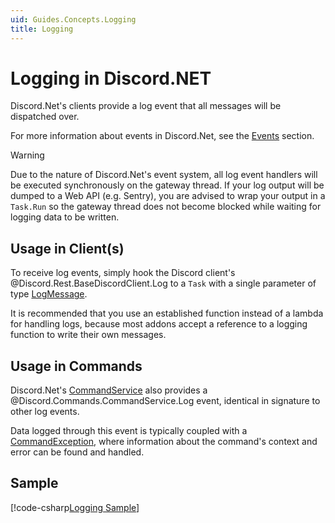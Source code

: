 ```yaml
---
uid: Guides.Concepts.Logging
title: Logging
---
```


# Logging in Discord.NET

Discord.Net's clients provide a log event that all messages will be
dispatched over.

For more information about events in Discord.Net, see the [Events]
section.

[Events]: xref:Guides.Concepts.Events

> [!WARNING]
> Due to the nature of Discord.Net's event system, all log event
> handlers will be executed synchronously on the gateway thread. If your
> log output will be dumped to a Web API (e.g. Sentry), you are advised
> to wrap your output in a `Task.Run` so the gateway thread does not
> become blocked while waiting for logging data to be written.

## Usage in Client(s)

To receive log events, simply hook the Discord client's @Discord.Rest.BaseDiscordClient.Log
to a `Task` with a single parameter of type [LogMessage].

It is recommended that you use an established function instead of a
lambda for handling logs, because most addons accept a reference
to a logging function to write their own messages.

[LogMessage]: xref:Discord.LogMessage

## Usage in Commands

Discord.Net's [CommandService] also provides a @Discord.Commands.CommandService.Log 
event, identical in signature to other log events.

Data logged through this event is typically coupled with a
[CommandException], where information about the command's context
and error can be found and handled.

[CommandService]: xref:Discord.Commands.CommandService
[CommandException]: xref:Discord.Commands.CommandException

## Sample

[!code-csharp[Logging Sample](samples/logging.cs)]
